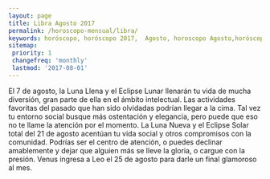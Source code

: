 ```yaml
---
layout: page
title: Libra Agosto 2017 
permalink: /horoscopo-mensual/libra/
keywords: horóscopo, horóscopo 2017,  Agosto, horoscopo Agosto,horóscopo esperanza gracia, horoscop, horóscopos gratis, horoscopo libra, horoscopo libra 2017, Tarot, Astrologia, Zodíaco, libra, horoscopo gratis, horoscopo del mes 
sitemap:
 priority: 1
 changefreq: 'monthly'
 lastmod: '2017-08-01'
---
```


 El 7 de agosto, la Luna Llena y el Eclipse Lunar llenarán tu vida de mucha diversión, gran parte de ella en el ámbito intelectual. Las actividades favoritas del pasado que han sido olvidadas podrían llegar a la cima. Tal vez tu entorno social busque más ostentación y elegancia, pero puede que eso no te llame la atención por el momento. La Luna Nueva y el Eclipse Solar total del 21 de agosto acentúan tu vida social y otros compromisos con la comunidad. Podrías ser el centro de atención, o puedes declinar amablemente y dejar que alguien más se lleve la gloria, o cargue con la presión. Venus ingresa a Leo el 25 de agosto para darle un final glamoroso al mes. 
